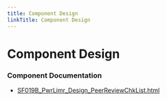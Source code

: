 ```yaml
---
title: Component Design
linkTitle: Component Design
---
```


# Component Design
### Component Documentation

- [SF019B_PwrLimr_Design_PeerReviewChkList.html](Doc/SF019B_PwrLimr_Design_PeerReviewChkList.html)

